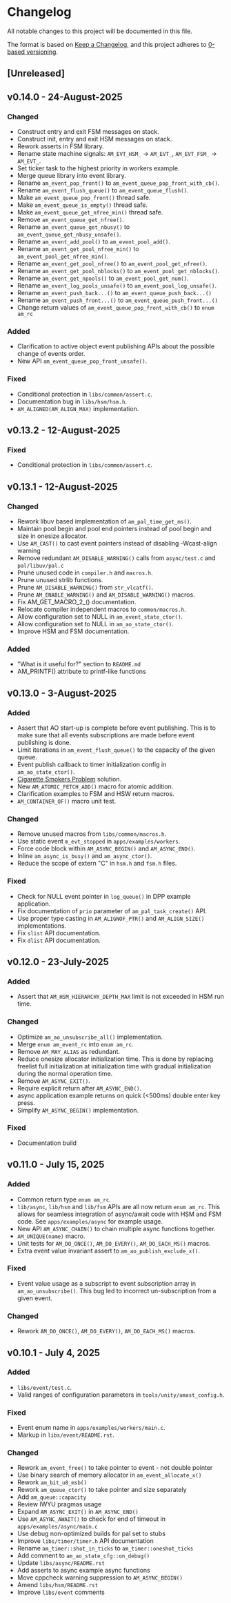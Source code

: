 # Changelog

All notable changes to this project will be documented in this file.

The format is based on [Keep a Changelog](https://keepachangelog.com/en/1.1.0/),
and this project adheres to [0-based versioning](https://0ver.org/).

## [Unreleased]

## v0.14.0 - 24-August-2025

### Changed

- Construct entry and exit FSM messages on stack.
- Construct init, entry and exit HSM messages on stack.
- Rework asserts in FSM library.
- Rename state machine signals: `AM_EVT_HSM_` -> `AM_EVT_`, `AM_EVT_FSM_` -> `AM_EVT_`.
- Set ticker task to the highest priority in workers example.
- Merge queue library into event library.
- Rename `am_event_pop_front()` to `am_event_queue_pop_front_with_cb()`.
- Rename `am_event_flush_queue()` to `am_event_queue_flush()`.
- Make `am_event_queue_pop_front()` thread safe.
- Make `am_event_queue_is_empty()` thread safe.
- Make `am_event_queue_get_nfree_min()` thread safe.
- Remove `am_event_queue_get_nfree()`.
- Rename `am_event_queue_get_nbusy()` to `am_event_queue_get_nbusy_unsafe()`.
- Rename `am_event_add_pool()` to  `am_event_pool_add()`.
- Rename `am_event_get_pool_nfree_min()` to `am_event_pool_get_nfree_min()`.
- Rename `am_event_get_pool_nfree()` to `am_event_pool_get_nfree()`.
- Rename `am_event_get_pool_nblocks()` to `am_event_pool_get_nblocks()`.
- Rename `am_event_get_npools()` to `am_event_pool_get_num()`.
- Rename `am_event_log_pools_unsafe()` to `am_event_pool_log_unsafe()`.
- Rename `am_event_push_back...()` to `am_event_queue_push_back...()`
- Rename `am_event_push_front...()` to `am_event_queue_push_front...()`
- Change return values of `am_event_queue_pop_front_with_cb()` to `enum am_rc`

### Added

- Clarification to active object event publishing APIs about the possible change
  of events order.
- New API `am_event_queue_pop_front_unsafe()`.

### Fixed

- Conditional protection in `libs/common/assert.c`.
- Documentation bug in `libs/hsm/hsm.h`.
- `AM_ALIGNED(AM_ALIGN_MAX)` implementation.

## v0.13.2 - 12-August-2025

### Fixed

- Conditional protection in `libs/common/assert.c`.

## v0.13.1 - 12-August-2025

### Changed

- Rework libuv based implementation of `am_pal_time_get_ms()`.
- Maintain pool begin and pool end pointers instead of pool begin and size in onesize allocator.
- Use `AM_CAST()` to cast event pointers instead of disabling -Wcast-align warning
- Remove redundant `AM_DISABLE_WARNING()` calls from `async/test.c` and `pal/libuv/pal.c`
- Prune unused code in `compiler.h` and `macros.h`.
- Prune unused strlib functions.
- Prune `AM_DISABLE_WARNING()` from `str_vlcatf()`.
- Prune `AM_ENABLE_WARNING()` and `AM_DISABLE_WARNING()` macros.
- Fix AM_GET_MACRO_2_() documentation.
- Relocate compiler independent macros to `common/macros.h`.
- Allow configuration set to NULL in `am_event_state_ctor()`.
- Allow configuration set to NULL in `am_ao_state_ctor()`.
- Improve HSM and FSM documentation.

### Added

- "What is it useful for?" section to `README.md`
- AM_PRINTF() attribute to printf-like functions

## v0.13.0 - 3-August-2025

### Added

- Assert that AO start-up is complete before event publishing.
  This is to make sure that all events subscriptions are made before
  event publishing is done.
- Limit iterations in `am_event_flush_queue()` to the capacity of the given queue.
- Event publish callback to timer initialization config in `am_ao_state_ctor()`.
- [Cigarette Smokers Problem](https://en.wikipedia.org/wiki/Cigarette_smokers_problem) solution.
- New `AM_ATOMIC_FETCH_ADD()` macro for atomic addition.
- Clarification examples to FSM and HSW return macros.
- `AM_CONTAINER_OF()` macro unit test.

### Changed

- Remove unused macros from `libs/common/macros.h`.
- Use static event `m_evt_stopped` in `apps/examples/workers`.
- Force code block within `AM_ASYNC_BEGIN()` and `AM_ASYNC_END()`.
- Inline `am_async_is_busy()` and `am_async_ctor()`.
- Reduce the scope of extern "C" in `hsm.h` and `fsm.h` files.

### Fixed

- Check for NULL event pointer in `log_queue()` in DPP example application.
- Fix documentation of `prio` parameter of `am_pal_task_create()` API.
- Use proper type casting in `AM_ALIGNOF_PTR()` and `AM_ALIGN_SIZE()` implementations.
- Fix `slist` API documentation.
- Fix `dlist` API documentation.

## v0.12.0 - 23-July-2025

### Added

- Assert that `AM_HSM_HIERARCHY_DEPTH_MAX` limit is not exceeded in HSM run time.

### Changed

- Optimize `am_ao_unsubscribe_all()` implementation.
- Merge `enum am_event_rc` into `enum am_rc`.
- Remove `AM_MAY_ALIAS` as redundant.
- Reduce onesize allocator initialization time.
  This is done by replacing freelist full initialization at initialization time with
  gradual initialization during the normal operation time.
- Remove `AM_ASYNC_EXIT()`.
- Require explicit return after `AM_ASYNC_END()`.
- async application example returns on quick (<500ms) double enter key press.
- Simplify `AM_ASYNC_BEGIN()` implementation.

### Fixed

- Documentation build

## v0.11.0 - July 15, 2025

### Added

- Common return type `enum am_rc`.
- `lib/async`, `lib/hsm` and `lib/fsm` APIs are all now return `enum am_rc`.
  This allows for seamless integration of async/await code with HSM and FSM code.
  See `apps/examples/async` for example usage.
- New API `AM_ASYNC_CHAIN()` to chain multiple async functions together.
- `AM_UNIQUE(name)` macro.
- Unit tests for `AM_DO_ONCE()`, `AM_DO_EVERY()`, `AM_DO_EACH_MS()` macros.
- Extra event value invariant assert to `am_ao_publish_exclude_x()`.

### Fixed

- Event value usage as a subscript to event subscription array in `am_ao_unsubscribe()`.
  This bug led to incorrect un-subscription from a given event.

### Changed

- Rework `AM_DO_ONCE()`, `AM_DO_EVERY()`, `AM_DO_EACH_MS()` macros.

## v0.10.1 - July 4, 2025

### Added

- `libs/event/test.c`.
- Valid ranges of configuration parameters in `tools/unity/amast_config.h`.

### Fixed

- Event enum name in `apps/examples/workers/main.c`.
- Markup in `libs/event/README.rst`.

### Changed

- Rework `am_event_free()` to take pointer to event - not double pointer
- Use binary search of memory allocator in `am_event_allocate_x()`
- Rework `am_bit_u8_msb()`
- Rework `am_queue_ctor()` to take pointer and size separately
- Add `am_queue::capacity`
- Review IWYU pragmas usage
- Expand `AM_ASYNC_EXIT()` in `AM_ASYNC_END()`
- Use `AM_ASYNC_AWAIT()` to check for end of timeout in `apps/examples/async/main.c`
- Use debug non-optimized builds for pal set to stubs
- Improve `libs/timer/timer.h` API documentation
- Rename `am_timer::shot_in_ticks` to `am_timer::oneshot_ticks`
- Add comment to `am_ao_state_cfg::on_debug()`
- Update `libs/async/README.rst`
- Add asserts to async example async functions
- Move cppcheck warning suppression to `AM_ASYNC_BEGIN()`
- Amend `libs/hsm/README.rst`
- Improve `libs/event` comments
